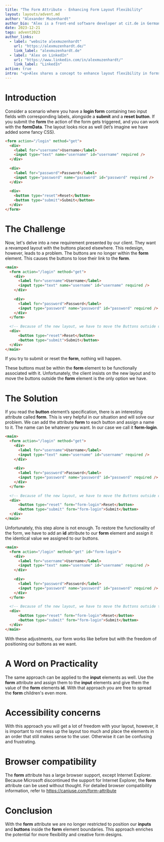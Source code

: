 ```yaml
---
title: "The Form Attribute - Enhancing Form Layout Flexibility"
layout: layouts/advent.md
author: "Alexander Muzenhardt"
author_bio: "Alex is a front-end software developer at cit.de in Germany."
date: 2023-12-21
tags: advent2023
author_links:
  - label: "website alexmuzenhardt"
    url: "https://alexmuzenhardt.de/"
    link_label: "alexmuzenhardt.de"
  - label: "Alex on LinkedIn"
    url: "https://www.linkedin.com/in/alexmuzenhardt/"
    link_label: "LinkedIn"
active: true
intro: "<p>Alex shares a concept to enhance layout flexibility in forms.</p>"
---
```


# Introduction
Consider a scenario where you have a **login form** containing two input fields with corresponding labels, alongside a
**submit** and a **reset button**. If you submit the **form** the action of the form gets triggered, and you can work with the
**formData**.
The layout looks nice as well (let’s imagine we have added some fancy CSS).

```html
<form action="/login" method="get">
  <div>
    <label for="username">Username</label>
    <input type="text" name="username" id="username" required />
  </div>
  
  <div>
    <label for="password">Password</label>
    <input type="password" name="password" id="password" required />
  </div>
  
  <div>
    <button type="reset">Reset</button>
    <button type="submit">Submit</button>
  </div>
</form>
```

# The Challenge
Now, let's delve into a new requirement presented by our client. They want a revamped layout with the buttons placed elsewhere. This redesign, however, leads to a problem.
The buttons are no longer within the **form** element. This causes the buttons to lose their link to the **form**.

```html
<main>
  <form action="/login" method="get">
    <div>
      <label for="username">Username</label>
      <input type="text" name="username" id="username" required />
    </div>
    
    <div>
      <label for="password">Password</label>
      <input type="password" name="password" id="password" required />
    </div>
  </form>
  
  <!-- Because of the new layout, we have to move the Buttons outside of the form -->
  <div>
      <button type="reset">Reset</button>
      <button type="submit">Submit</button>
  </div>
</main>
```

If you try to submit or reset the **form**, nothing will happen.

These buttons must be within the **form** element to be functionally associated with it.
Unfortunately, the client insists on the new layout and to move the buttons outside the **form** element is the only option we have.

# The Solution
If you read the **button** element’s specification, there is an interesting attribute called **form**. This is very helpful in our situation and will solve our problem. We can add the attribute **form** to each button and assign a name to it. The name can be whatever you want. In our case we call it **form-login**.

```html
<main>
  <form action="/login" method="get">
    <div>
      <label for="username">Username</label>
      <input type="text" name="username" id="username" required />
    </div>
    
    <div>
      <label for="password">Password</label>
      <input type="password" name="password" id="password" required />
    </div>
  </form>
  
  <!-- Because of the new layout, we have to move the Buttons outside of the form -->
  <div>
      <button type="reset" form="form-login">Reset</button>
      <button type="submit" form="form-login">Submit</button>
  </div>
</main>
```

Unfortunately, this step alone is not enough. To restore the functionality of the form, we have to add an **id** attribute to our **form** element and assign it the identical value we assigned to our buttons.

```html
<main>
  <form action="/login" method="get" id="form-login">
    <div>
      <label for="username">Username</label>
      <input type="text" name="username" id="username" required />
    </div>
    
    <div>
      <label for="password">Password</label>
      <input type="password" name="password" id="password" required />
    </div>
  </form>
  
  <!-- Because of the new layout, we have to move the Buttons outside the form -->
  <div>
      <button type="reset" form="form-login">Reset</button>
      <button type="submit" form="form-login">Submit</button>
  </div>
</main>
```

With these adjustments, our form works like before but with the freedom of positioning our buttons as we want.

# A Word on Practicality
The same approach can be applied to the **input** elements as well. Use the **form** attribute and assign them to the **input** elements and give them the value of the **form** elements **id**. With that approach you are free to spread the **form** children's even more.

# Accessibility concerns
With this approach you will get a lot of freedom with your layout, however, it is important to not mess up the layout too much and place the elements in an order that still makes sense to the user. Otherwise it can be confusing and frustrating.

# Browser compatibility
The **form** attribute has a large browser support, except Internet Explorer. Because Microsoft discontinued the support for Internet Explorer, the **form** attribute can be used without thought.
For detailed browser compatibility information, refer to https://caniuse.com/form-attribute

# Conclusion
With the **form** attribute we are no longer restricted to position our **inputs** and **buttons** inside the **form** element boundaries. This approach enriches the potential for more flexibility and creative form designs.
